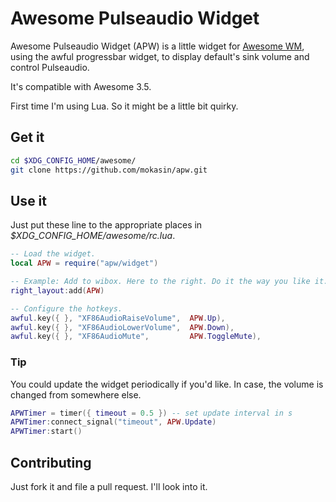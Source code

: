 Awesome Pulseaudio Widget
=========================

Awesome Pulseaudio Widget (APW) is a little widget for
[Awesome WM](http://awesome.naquadah.org/), using the awful progressbar widget,
to display default's sink volume and control Pulseaudio.

It's compatible with Awesome 3.5.

First time I'm using Lua. So it might be a little bit quirky.

Get it
------------

```sh
cd $XDG_CONFIG_HOME/awesome/
git clone https://github.com/mokasin/apw.git
```

Use it
-----

Just put these line to the appropriate places in
*$XDG_CONFIG_HOME/awesome/rc.lua*.

```lua
-- Load the widget.
local APW = require("apw/widget")

-- Example: Add to wibox. Here to the right. Do it the way you like it.
right_layout:add(APW)

-- Configure the hotkeys.
awful.key({ }, "XF86AudioRaiseVolume",  APW.Up),
awful.key({ }, "XF86AudioLowerVolume",  APW.Down),
awful.key({ }, "XF86AudioMute",         APW.ToggleMute),

```

### Tip
You could update the widget periodically if you'd like. In case, the volume is
changed from somewhere else.

```lua
APWTimer = timer({ timeout = 0.5 }) -- set update interval in s
APWTimer:connect_signal("timeout", APW.Update)
APWTimer:start()
```

Contributing
------------
Just fork it and file a pull request. I'll look into it.
